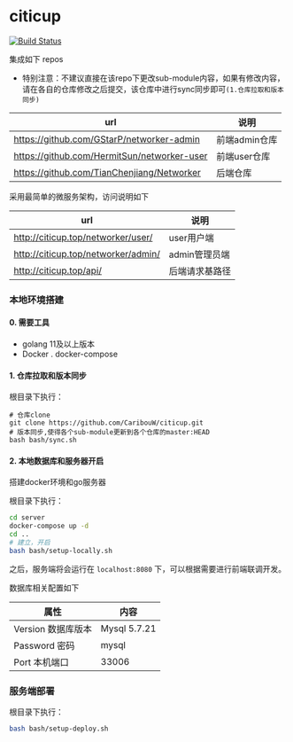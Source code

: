 # citicup

[![Build Status](https://travis-ci.com/CaribouW/citicup.svg?branch=master)](https://travis-ci.com/CaribouW/citicup)

集成如下 repos

- 特别注意：不建议直接在该repo下更改sub-module内容，如果有修改内容，请在各自的仓库修改之后提交，该仓库中进行sync同步即可`(1.仓库拉取和版本同步)`

| url                                         | 说明          |
| ------------------------------------------- | ------------- |
| https://github.com/GStarP/networker-admin   | 前端admin仓库 |
| https://github.com/HermitSun/networker-user | 前端user仓库  |
| https://github.com/TianChenjiang/Networker  | 后端仓库      |

采用最简单的微服务架构，访问说明如下

| url                                 | 说明           |
| ----------------------------------- | -------------- |
| http://citicup.top/networker/user/  | user用户端     |
| http://citicup.top/networker/admin/ | admin管理员端  |
| http://citicup.top/api/             | 后端请求基路径 |

### 本地环境搭建

#### 0. 需要工具

- golang 11及以上版本
- Docker . docker-compose

#### 1. 仓库拉取和版本同步

根目录下执行：

```
# 仓库clone
git clone https://github.com/CaribouW/citicup.git
# 版本同步,使得各个sub-module更新到各个仓库的master:HEAD
bash bash/sync.sh
```

#### 2. 本地数据库和服务器开启

搭建docker环境和go服务器

根目录下执行：

```bash
cd server
docker-compose up -d
cd ..
# 建立，开启
bash bash/setup-locally.sh
```

之后，服务端将会运行在 `localhost:8080` 下，可以根据需要进行前端联调开发。

数据库相关配置如下

| 属性               | 内容         |
| ------------------ | ------------ |
| Version 数据库版本 | Mysql 5.7.21 |
| Password 密码      | mysql        |
| Port 本机端口      | 33006        |

### 服务端部署

根目录下执行：

```bash
bash bash/setup-deploy.sh
```

